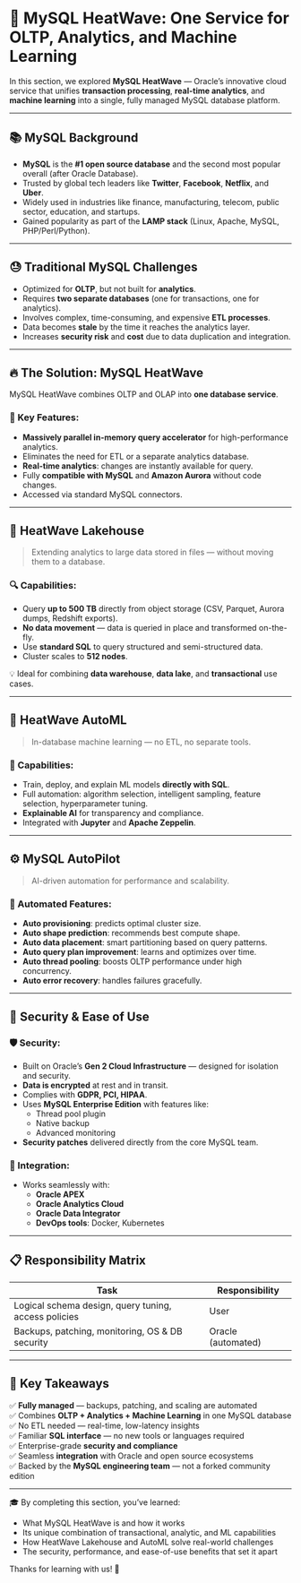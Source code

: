 # 🚀 MySQL HeatWave: One Service for OLTP, Analytics, and Machine Learning

In this section, we explored **MySQL HeatWave** — Oracle’s innovative cloud service that unifies **transaction processing**, **real-time analytics**, and **machine learning** into a single, fully managed MySQL database platform.

---

## 📚 MySQL Background

- **MySQL** is the **#1 open source database** and the second most popular overall (after Oracle Database).
- Trusted by global tech leaders like **Twitter**, **Facebook**, **Netflix**, and **Uber**.
- Widely used in industries like finance, manufacturing, telecom, public sector, education, and startups.
- Gained popularity as part of the **LAMP stack** (Linux, Apache, MySQL, PHP/Perl/Python).

---

## 😓 Traditional MySQL Challenges

- Optimized for **OLTP**, but not built for **analytics**.
- Requires **two separate databases** (one for transactions, one for analytics).
- Involves complex, time-consuming, and expensive **ETL processes**.
- Data becomes **stale** by the time it reaches the analytics layer.
- Increases **security risk** and **cost** due to data duplication and integration.

---

## 🔥 The Solution: MySQL HeatWave

MySQL HeatWave combines OLTP and OLAP into **one database service**.

### 🎯 Key Features:
- **Massively parallel in-memory query accelerator** for high-performance analytics.
- Eliminates the need for ETL or a separate analytics database.
- **Real-time analytics**: changes are instantly available for query.
- Fully **compatible with MySQL** and **Amazon Aurora** without code changes.
- Accessed via standard MySQL connectors.

---

## 🌊 HeatWave Lakehouse

> Extending analytics to large data stored in files — without moving them to a database.

### 🔍 Capabilities:
- Query **up to 500 TB** directly from object storage (CSV, Parquet, Aurora dumps, Redshift exports).
- **No data movement** — data is queried in place and transformed on-the-fly.
- Use **standard SQL** to query structured and semi-structured data.
- Cluster scales to **512 nodes**.

💡 Ideal for combining **data warehouse**, **data lake**, and **transactional** use cases.

---

## 🧠 HeatWave AutoML

> In-database machine learning — no ETL, no separate tools.

### 🤖 Capabilities:
- Train, deploy, and explain ML models **directly with SQL**.
- Full automation: algorithm selection, intelligent sampling, feature selection, hyperparameter tuning.
- **Explainable AI** for transparency and compliance.
- Integrated with **Jupyter** and **Apache Zeppelin**.

---

## ⚙️ MySQL AutoPilot

> AI-driven automation for performance and scalability.

### 🔧 Automated Features:
- **Auto provisioning**: predicts optimal cluster size.
- **Auto shape prediction**: recommends best compute shape.
- **Auto data placement**: smart partitioning based on query patterns.
- **Auto query plan improvement**: learns and optimizes over time.
- **Auto thread pooling**: boosts OLTP performance under high concurrency.
- **Auto error recovery**: handles failures gracefully.

---

## 🔐 Security & Ease of Use

### 🛡️ Security:
- Built on Oracle’s **Gen 2 Cloud Infrastructure** — designed for isolation and security.
- **Data is encrypted** at rest and in transit.
- Complies with **GDPR, PCI, HIPAA**.
- Uses **MySQL Enterprise Edition** with features like:
  - Thread pool plugin
  - Native backup
  - Advanced monitoring
- **Security patches** delivered directly from the core MySQL team.

### 🤝 Integration:
- Works seamlessly with:
  - **Oracle APEX**
  - **Oracle Analytics Cloud**
  - **Oracle Data Integrator**
  - **DevOps tools**: Docker, Kubernetes

---

## 📋 Responsibility Matrix

| Task | Responsibility |
|------|----------------|
| Logical schema design, query tuning, access policies | User |
| Backups, patching, monitoring, OS & DB security | Oracle (automated) |

---

## 📝 Key Takeaways

✅ **Fully managed** — backups, patching, and scaling are automated  
✅ Combines **OLTP + Analytics + Machine Learning** in one MySQL database  
✅ No ETL needed — real-time, low-latency insights  
✅ Familiar **SQL interface** — no new tools or languages required  
✅ Enterprise-grade **security and compliance**  
✅ Seamless **integration** with Oracle and open source ecosystems  
✅ Backed by the **MySQL engineering team** — not a forked community edition

---

🎓 By completing this section, you’ve learned:
- What MySQL HeatWave is and how it works
- Its unique combination of transactional, analytic, and ML capabilities
- How HeatWave Lakehouse and AutoML solve real-world challenges
- The security, performance, and ease-of-use benefits that set it apart

Thanks for learning with us! 🚀
